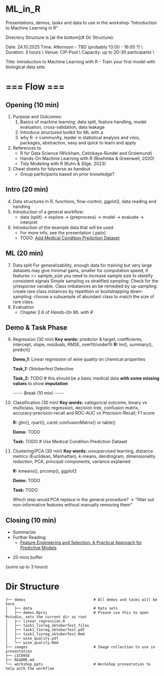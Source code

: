 # ML_in_R
Presentations, demos, tasks and data to use in the workshop "Introduction to Machine Learning in R"

Directory Structure is [at the bottom](# Dir Structure):

Date:       24.10.2025
Time:       Afternoon - TBD (probably 13:00 - 16:00 ?) \\
Duration:   3 hours \\
Venue:      CIP-Pool \\
Capacity:   up to 20-30 participants \\

Title: Introduction to Machine Learning with R - Train your first model with biological data sets

# === Flow === #
## Opening (10 min)
1. Purpose and Outcomes:
    1) Basics of machine learning: data split, feature handling, model evaluation, cross-validation, data leakage
    2) Introduce structured toolkit for ML with a 
    3) why R -> community, leader in statistical analysis and visio, packages, abstraction, easy and quick to learn and apply
2. References to
    - R for Data Science (Wickham, Cetinkaya-Rundel and Grolemund)
    - Hands-On Machine Learning with R (Boehmke & Greenwell, 2020)
    - Tidy Modeling with R (Kuhn & Silge, 2023)
3. Cheat sheets for tidyverse as handout
    - Group participants based on prior knowledge?

## Intro (20 min)
4. Data structures in R, functions, flow-control, ggplot2, data reading and handling
5. Introduction of a general workflow:
    - data (split) -> explore -> (preprocess) -> model -> evaluate -> interpret
6. Introduction of the example data that will be used.
    - For more info, see the presentation (.pptx)
    - TODO: [Add Medical Condition Prediction Dataset](https://www.kaggle.com/datasets/marius2303/medical-condition-prediction-dataset)


## ML (20 min)
7. Data split 
    For generalizability, enough data for training but very large datasets may give minimal gains, smaller for computation speed, if features >= sample_size you need to increase sample size to identify consistent signals
    Simple sampling vs stratified sampling: Check for the y/response variable.
    Class imbalances an be remedied by
        up-sampling: create rare class instances by repetition or bootstrapping
        down-sampling: choose a subsample of abundant class to match the size of rare class.
8. Evaluation
    - Chapter 2.6 of *Hands-On ML with R​*

## Demo & Task Phase
9. Regression (30 min)
    **Key words:** predictor & target, coefficients, intercept, slope, residuals, RMSE, overfit/underfit
    **R:** lm(), summary(), predict()
    
    **Demo_1:** Linear regression of wine quality on chemical properties
    
    **Task_1:** Oktoberfest Detective
    
    **Task_2:** TODO # this should be a basic medical data **with some missing values** to show **imputation**

    ----- Break (10 min) -----

10. Classification (30 min)
    **Key words:** categorical outcome, binary vs multiclass, logistic regression, decision tree, confusion matrix,
                accuracy-precision-recall and ROC-AUC vs Precision-Recall, F1 score
                
    **R:** glm(), rpart(), caret::confusionMatrix() or table()
    
    **Demo:** TODO
    
    **Task:** TODO # Use Medical Condition Prediction Dataset

11. Clustering/PCA (30 min)
    **Key words:** unsupervised learning, distance metrics (Euclidean, Manhattan), k-means, dendrogram,
                dimensionality reduction, PCA, principal components, variance explained
                
    **R:** kmeans(), prcomp(), ggplot2
    
    **Demo:** TODO
    
    **Task:** TODO
    
    Which step would PCA replace in the general procedure? -> "filter out non-informative features without manually removing them"

## Closing (10 min)
- Summarize
- Further Reading:
    - [Feature Engineering and Selection: A Practical Approach for Predictive Models](http://www.feat.engineering/)

* 20 mins buffer

(sums up to 3 hours)

# Dir Structure
```
├── demos                               # All demos and tasks will be here 
│   ├── data                            # Data sets 
│   ├── demos.Rproj                     # Please use this to open Rstudio, sets the current dir as root 
│   ├── linear_regression.R
│   ├── task1_linreg_oktoberfest_files
│   ├── task1_linreg_oktoberfest.pdf
│   ├── task1_linreg_oktoberfest.Rmd
│   ├── wine_quality.pdf
│   └── wine_quality.Rmd
├── images                              # Image collection to use in presentation 
├── LICENSE
├── README.md
└── workshop.pptx                       # Workshop presentation to help with the workflow 
```

